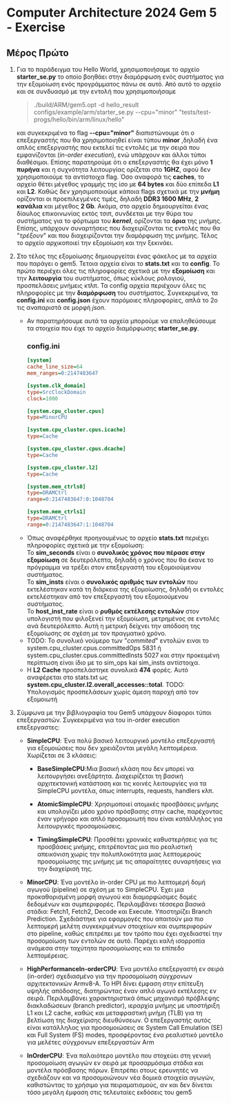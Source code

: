 # Computer Architecture 2024 Gem 5 - Exercise

## Μέρος Πρώτο
1. Για το παράδειγμα του Hello World, χρησιμοποιήσαμε το αρχείο **starter_se.py** το οποίο βοηθάει στην διαμόρφωση ενός συστήματος για την εξομοίωση ενός προγράμματος πάνω σε αυτό. Από αυτό το αρχείο και σε συνδυασμό με την εντολή που χρησιμοποιήσαμε 

   > ./build/ARM/gem5.opt -d hello_result configs/example/arm/starter_se.py --cpu="minor" "tests/test-progs/hello/bin/arm/linux/hello"

   και συγκεκριμένα το flag **--cpu="minor"** διαπιστώνουμε ότι ο επεξεργαστής που θα χρησιμοποιηθεί είναι τύπου **minor** ,δηλαδή ένα απλός επεξεργαστής που εκτελεί τις εντολές με την σειρά που εμφανίζονται (_in-order execution_), ενώ υπάρχουν και άλλοι τύποι διαθέσιμοι. Επίσης παρατηρούμε ότι ο επεξεργαστής θα έχει μόνο **1 πυρήνα** και η συχνότητα λειτουργίας ορίζεται στο **1GHZ**, αφού δεν χρησιμοποιούμε τα αντίστοιχα flag. Όσο αναφορά τις **caches**, το αρχείο θέτει μέγεθος γραμμής της ίσο με **64 bytes** και δύο επίπεδα **L1** και **L2**. Καθώς δεν χρησιμοποιούμε κάποια flags σχετικά με την **μνήμη** ορίζονται οι προεπιλεγμένες τιμές, δηλαδή **DDR3 1600 MHz**, **2 κανάλια** και μέγεθος **2 Gb**. Ακόμα, στο αρχείο δημιουργείται ένας δίαυλος επικοινωνίας εκτός τσιπ, συνδέεται με την θύρα του συστήματος για το φόρτωμα του **_kernel_**, ορίζονται τα **όρια** της μνήμης. Επίσης, υπάρχουν συναρτήσεις που διαχειρίζονται τις εντολές που θα "_τρέξουν_" και που διαχειρίζονται την διαμόρφωση της μνήμης. Τέλος το αρχείο αρχικοποιεί την εξομοίωση και την ξεκινάει.

2. Στο τέλος της εξομοίωσης δημιουργείται ένας φάκελος με τα αρχεία που παράγει ο gem5. Τετοια αρχεία είναι το **stats.txt** και τα **config**. Το πρώτο περιέχει όλες τις πληροφορίες σχετικά με την **εξομοίωση** και την **λειτουργία** του συστήματος, όπως κύκλους ρολογιού, προσπελάσεις μνήμεις κτλπ. Τα config αρχεία περιέχουν όλες τις πληροφορίες με την **διαμόρφωση** του συστήματος. Συγκεκριμένα, τα **config.ini** και **config.json** έχουν παρόμοιες πληροφορίες, απλά το 2ο τις αναπαριστά σε μορφή _json_. 
   * Αν παρατηρήσουμε αυτά τα αρχεία μπορούμε να επαληθεύσουμε τα στοιχεία που έιχε το αρχείο διαμόρφωσης **starter_se.py**.
        ### config.ini
        ```ini
        [system]
        cache_line_size=64
        mem_ranges=0:2147483647

        [system.clk_domain]
        type=SrcClockDomain
        clock=1000

        [system.cpu_cluster.cpus]
        type=MinorCPU
        
        [system.cpu_cluster.cpus.icache]
        type=Cache

        [system.cpu_cluster.cpus.dcache]
        type=Cache
        
        [system.cpu_cluster.l2]
        type=Cache
        
        [system.mem_ctrls0]
        type=DRAMCtrl
        range=0:2147483647:0:1048704

        [system.mem_ctrls1]
        type=DRAMCtrl
        range=0:2147483647:1:1048704 
        ```
    * Όπως αναφέρθηκε προηγουμένως το αρχείο **stats.txt** περιέχει πληροφορίες σχετικά με την εξομοίωση:  
     Το **sim_seconds** είναι ο **συνολικός χρόνος που πέρασε στην εξομοίωση** σε δευτερόλεπτα, δηλαδή ο χρόνος που θα έκανε το πρόγραμμα να τρέξει στον επεξεργαστή του εξομοιούμενου συστήματος.  
     Το **sim_insts** είναι ο **συνολικός αριθμός των εντολών** που εκτελέστηκαν κατά τη διάρκεια της εξομοίωσης, δηλαδή οι εντολές εκτελέστηκαν από τον επεξεργαστή του εξομοιούμενου συστήματος.  
     Το **host_inst_rate** είναι ο **ρυθμός εκτέλεσης εντολών** στον υπολογιστή που φιλοξενεί την εξομοίωση, μετρημένος σε εντολές ανά δευτερόλεπτο. Αυτή η μετρική δείχνει την απόδοση της εξομοίωσης σε σχέση με τον πραγματικό χρόνο.
     * TODO: Το συνολικό νούμερο των "_commited_" εντολών ειναι το system.cpu_cluster.cpus.committedOps             5831 ή system.cpu_cluster.cpus.committedInsts           5027 και στην προκειμένη περίπτωση είναι ίδιο με το sim_ops kai sim_insts αντίστοιχα.
     * H **L2 Cache** προσπελάστηκε συνολικά **474** φορές. Αυτό αναφέρεται στο stats.txt ως **system.cpu_cluster.l2.overall_accesses::total**. TODO: Υπολογισμός προσπελάσεων χωρίς άμεση παροχή από τον εξομοιωτή
3. Σύμφωνα με την βιβλιογραφία του Gem5 υπάρχουν δίαφοροι τύποι επεξεργαστών. Συγκεκριμένα για του in-order execution επεξεργαστες:  
    * **SimpleCPU**: Ένα πολύ βασικό λειτουργικό μοντέλο επεξεργαστή για εξομοιώσεις που δεν χρειάζονται μεγάλη λεπτομέρεια. Χωρίζεται σε 3 κλάσεις:

      * **BaseSimpleCPU**:Μια βασική κλάση που δεν μπορεί να λειτουργήσει ανεξάρτητα. Διαχειρίζεται τη βασική αρχιτεκτονική κατάσταση και τις κοινές λειτουργίες για τα SimpleCPU μοντέλα, όπως interrupts, requests, handlers κλπ.

      * **AtomicSimpleCPU**: Χρησιμοποιεί ατομικές προσβάσεις μνήμης και υπολογίζει μέσο χρόνο πρόσβασης στην cache, παρέχοντας έναν γρήγορο και απλό προσομοιωτή που είναι κατάλληλος για λειτουργικές προσομοιώσεις.

      * **TimingSimpleCPU**: Προσθέτει χρονικές καθυστερήσεις για τις προσβάσεις μνήμης, επιτρέποντας μια πιο ρεαλιστική απεικόνιση χωρίς την πολυπλοκότητα μιας λεπτομερούς προσομοίωσης της μνήμης με τις απαραίτητες συναρτήσεις για την διαχείρισή της​.

    * **MinorCPU**: Ένα μοντέλο in-order CPU με πιο λεπτομερή δομή αγωγού (pipeline) σε σχέση με το SimpleCPU. Έχει μια προκαθορισμένη μορφή αγωγού και διαμορφώσιμες δομές δεδομένων και συμπεριφορές.  Περιλαμβάνει τέσσερα βασικά στάδια: Fetch1, Fetch2, Decode και Execute. Υποστηρίζει Branch Prediction. Σχεδιάστηκε για εφαρμογές που απαιτούν μια πιο λεπτομερή μελέτη συγκεκριμένων στοιχείων και συμπεριφορών στο pipeline, καθώς επιτρέπει με τον τρόπο που έχει σχεδιαστεί την προσομοίωση των εντολών σε αυτό. Παρέχει καλή ισορροπία ανάμεσα στην ταχύτητα προσομοίωσης και το επίπεδο λεπτομέρειας.
    * **HighPerformanceIn-orderCPU**: Ένα μοντέλο επεξεργαστή εν σειρά (in-order) σχεδιασμένο για την προσομοίωση σύγχρονων αρχιτεκτονικών Armv8-A. Το HPI δίνει έμφαση στην επίτευξη υψηλής απόδοσης, διατηρώντας έναν απλό αγωγό εκτέλεσης εν σειρά. Περιλαμβάνει χαρακτηριστικά όπως μηχανισμό πρόβλεψης διακλαδώσεων (branch predictor), ιεραρχία μνήμης με υποστήριξη L1 και L2 cache, καθώς και μεταφραστική μνήμη (TLB) για τη βελτίωση της διαχείρισης διευθύνσεων. Ο επεξεργαστής αυτός είναι κατάλληλος για προσομοιώσεις σε System Call Emulation (SE) και Full System (FS) modes, προσφέροντας ένα ρεαλιστικό μοντέλο για μελέτες σύγχρονων επεξεργαστών Arm​

    * **InOrderCPU**: Ένα παλαιότερο μοντέλο που στοχεύει στη γενική προσομοίωση αγωγών εν σειρά με προσαρμόσιμα στάδια και μοντέλα πρόσβασης πόρων. Επιτρέπει στους ερευνητές να σχεδιάζουν και να προσομοιώνουν νέα δομικά στοιχεία αγωγών, καθιστώντας το χρήσιμο για πειραματισμούς, αν και δεν δίνεται τόσο μεγάλη έμφαση στις τελευταίες εκδόσεις του gem5

   



            




